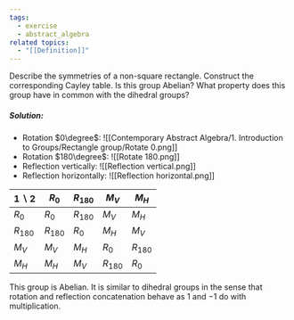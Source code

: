 ```yaml
---
tags:
  - exercise
  - abstract_algebra
related topics:
  - "[[Definition]]"
---
```

Describe the symmetries of a non-square rectangle. Construct the corresponding Cayley table. Is this group Abelian? What property does this group have in common with the dihedral groups?
##### Solution:
- Rotation $0\degree$:
	![[Contemporary Abstract Algebra/1. Introduction to Groups/Rectangle group/Rotate 0.png]]
- Rotation $180\degree$:
	![[Rotate 180.png]]
- Reflection vertically:
	![[Reflection vertical.png]]
- Reflection horizontally:
	![[Reflection horizontal.png]]

| $1\backslash 2$ | $R_0$     | $R_{180}$ | $M_V$     | $M_H$     |
| --------------- | --------- | --------- | --------- | --------- |
| $R_0$           | $R_0$     | $R_{180}$ | $M_V$     | $M_H$     |
| $R_{180}$       | $R_{180}$ | $R_0$     | $M_H$     | $M_V$     |
| $M_V$           | $M_V$     | $M_H$     | $R_0$     | $R_{180}$ |
| $M_H$           | $M_H$     | $M_V$     | $R_{180}$ | $R_0$     |
This group is Abelian. It is similar to dihedral groups in the sense that rotation and reflection concatenation behave as $1$ and $-1$ do with multiplication.